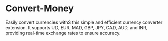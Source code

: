# Convert-Money
Easily convert currencies withS this simple and efficient currency converter extension. It supports UD, EUR, MAD, GBP, JPY, CAD, AUD, and INR, providing real-time exchange rates to ensure accuracy.
